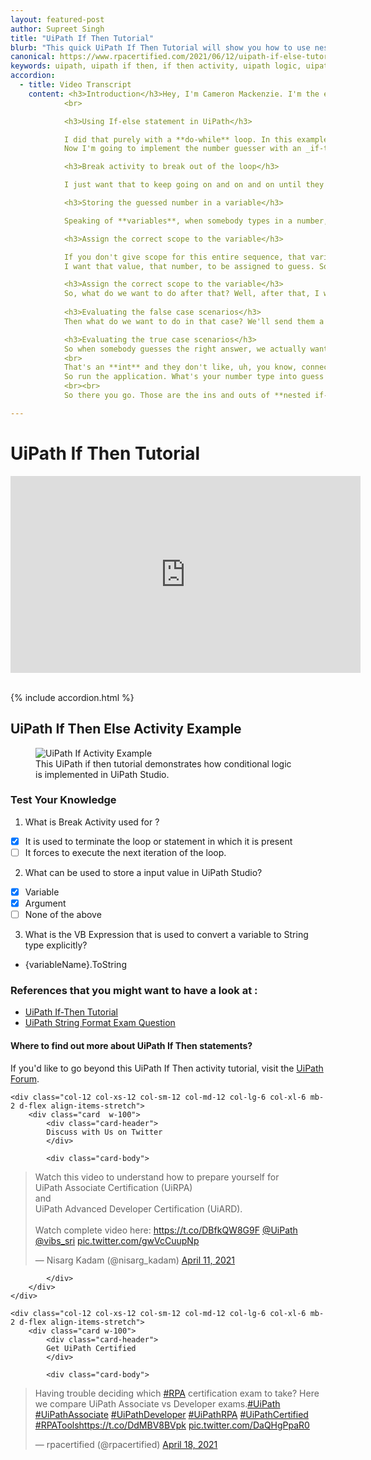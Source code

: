 ```yaml
---
layout: featured-post
author: Supreet Singh
title: "UiPath If Then Tutorial"
blurb: "This quick UiPath If Then Tutorial will show you how to use nested if then else statements in your robotic automation. This UiPath If Then Else Tutorial uses Studio version 21.4"
canonical: https://www.rpacertified.com/2021/06/12/uipath-if-else-tutorial.html
keywords: uipath, uipath if then, if then activity, uipath logic, uipath programming, uipath conditional, uipath studio, rpa developer, rpa programming
accordion: 
  - title: Video Transcript
    content: <h3>Introduction</h3>Hey, I'm Cameron Mackenzie. I'm the editor in chief at theserverside.com and you can follow me on Twitter **@Cameronmcnz** and I want to talk to you about UiPath programming and specifically how the **if-then else activity** works. So, I did a tutorial earlier on the number guesser, take a look at that.
            <br>

            <h3>Using If-else statement in UiPath</h3>

            I did that purely with a **do-while** loop. In this example, I'm going to achieve the same ends, but I'm going to deal with an if-then-else statement. _Nesting_, some of those, if conditions inside of each other. So, if you want to learn the basics of conditional programming and UiPath, you've come to the right place.
            Now I'm going to implement the number guesser with an _if-then nested_, if then statements are going to create a New Project called _**IfthenNestNumberguesser**_. That's a long enough name, a lot of the workspace to come up and as soon as it does open up, I'll open up the _main workflow_ window. I think, I am going to start off by adding in a **do-while** loop. So, that means going down into workflow, opening up the control element and adding a do-while loop here now actually want an infinite loop, but that sounds a little strange. But what I want to do is I want to keep asking the user, Hey, What is your pick? What number did you pick? What number did you pick?

            <h3>Break activity to break out of the loop</h3>

            I just want that to keep going on and on and on until they pick the right number and when they pick the right number, I'm going to break out of the loop and so this actually creates an infinite loop, which is kind of interesting and inside of this loop, I want to ask the user for some input. So that means going into _system dialogue-> Input dialogue_ and dragging input dialogue onto the body here and I'm going to have a title. This will be in the title bar of the dialog box and we'll say,<br> ‘Pick a number between 1 and 10.’ <br> and we'll say in the dialog box, ‘What is your number?’. Now, remember this has to all go within double quotes. If you don't have double quotes here, you're going to have a problem. So just, just make sure that's in _double quotes_ (""), only variables go without the quotes.

            <h3>Storing the guessed number in a variable</h3>

            Speaking of **variables**, when somebody types in a number, we will actually want to store that as a variable. So that means I got to come down to this variables element here. I want to store what the user's guess is, and it should be a number it's not going to make **int32** and I going to give _scope for the entire sequence_.

            <h3>Assign the correct scope to the variable</h3>

            If you don't give scope for this entire sequence, that variable can only be used inside of the section in which it's declared. If you give it scope for the sequence, it can be used anywhere inside of the big sequence block. Now we've got that variable guess declared when somebody types something into the input box.
            I want that value, that number, to be assigned to guess. So, I put that over here under output. What happens when somebody types something into that field? Well, that gets pushed out here into that variable. So now when somebody types in a number that guess field is going to be initialized.<br> <br>

            <h3>Assign the correct scope to the variable</h3>
            So, what do we want to do after that? Well, after that, I want to check to see if the number that they typed in was too low and so I drag an if block over, I'm not going to bring it from recent there. I'll let you see where you can find it. It goes under, I always forget where it goes here. It goes under _system activities-> statements_, and then there's that if statement there and when I drag it on, you'll notice that it's actually an if-then that's all say if what's the condition, the guess is less than 5 (guess<5).
           
            <h3>Evaluating the false case scenarios</h3>
            Then what do we want to do in that case? We'll send them a message box that says guess higher and then what do we do if it's not less than 5, that means it's greater than 5. Then I guess we should say guess lower. The only problem is that possibility exists that they actually picked 5, which is the correct number. So, we've actually need to nest our if-then-else statements and that means throwing an if statement over here to the right, and then in this, if statement will say, if the guess is greater than 5 and we'll tell them to guess lower and then what happens if their number is not less than 5, not greater than 5, if it actually is 5. Well, we can now put that into this _else block_ here and that would be a message box saying, ‘You guessed it! It was  …’ and then what the guess was because the guess is right. If we actually get to this point, that means that guess 5 guess is holding the value 5. So that it should print up- **‘You guessed it! It was 5’**. Now we do have this issue about the infinite loop here and unfortunately, we don't have infinite resources.

            <h3>Evaluating the true case scenarios</h3>
            So when somebody guesses the right answer, we actually want to break out of the loop and so how do you do that? All I have to do is go down to workflow control and you'll find this **break** and if you drag the break over here, you notice it now says, okay, when somebody guesses it, right, we'll say, Hey, you guessed it right. The number was what the guess was and then the break and that _break forces you to break out of the current loop that you're inside of_. So that will kind of override this true because this condition won't ever get executed. Once that break happens, we break out of the loop and then. Execution actually would follow along if there was anything below after the loop. But actually I can even improve that out by just putting a message box here after the condition and saying and so the message boxes, ‘Thanks for Playing!’. So that'll show you that we break out of the loop, but it's not a way of terminating the application. It's not like an exception was thrown or something like that. Now, what did I do wrong now on that guess? I got to say **guess.ToString**. Now I always forget to do that.
            <br>
            That's an **int** and they don't like, uh, you know, connecting **int’s and strings** if you're doing _strong typing_. So it was one little thing that I forgot there, but otherwise I think this all looks really handsome. Yeah. I don't know if that makes things any better or any worse, but that's what it looks like all put together and let's give this a run.
            So run the application. What's your number type into guess higher what's your number seven guess lower. What's your number? I'll type in 5. You guessed it. It was 5 that should trigger the break and then after the break, after the loop, it says, thanks for playing!!! and there you go. That's how you can do some interesting flow control with nested loops.
            <br><br>
            So there you go. Those are the ins and outs of **nested if-then** statements, if you enjoyed this tutorial, head over to the server side.com, where I'm the editor in chief, you can find lots of great articles and tutorials about enterprise software development over there. If you want to learn more about me, you can follow my antics on Twitter @Cameronmcnz and subscribe on YouTube.

---
```


# UiPath If Then Tutorial

<div class="embed-responsive embed-responsive-16by9">
<iframe src="https://www.youtube.com/embed/vUeRlhzz0wg" allow="accelerometer; autoplay; clipboard-write; encrypted-media; gyroscope; picture-in-picture" allowfullscreen="" width="560" height="315" frameborder="0"></iframe>
</div>
<br/>


{% include accordion.html %}
## UiPath If Then Else Activity Example
<figure class="figure">
  <img src="https://files.readme.io/cf5bc99-image_93.png" alt="UiPath If Activity Example" class="img-fluid mx-auto d-block img-thumbnail rounded ">
  <figcaption class="figure-caption">This UiPath if then tutorial demonstrates how conditional logic is implemented in UiPath Studio.</figcaption>
</figure>

### Test Your Knowledge


1. What is Break Activity used for ?
- [x] It is used to terminate the loop or statement in which it is present
- [ ] It forces to execute the next iteration of the loop.

2. What can be used to store a input value in UiPath Studio?
- [x] Variable
- [x] Argument
- [ ] None of the above

3. What is the VB Expression that is used to convert a variable to String type explicitly?
- {variableName}.ToString 

### References that you might want to have a look at :
*  <a href="https://www.rpacertified.com/2021/06/12/uipath-if-else-tutorial.html"> UiPath If-Then Tutorial </a>
*  <a href="https://www.rpacertified.com/2020/09/09/data-string-format.html"> UiPath String Format Exam Question </a>

#### Where to find out more about UiPath If Then statements?

If you'd like to go beyond this UiPath If Then activity tutorial, visit the <a href="https://forum.uipath.com/t/uipath-if-then-activity-example-tutorial/322284">UiPath Forum</a>.

<div class="row">
	
    <div class="col-12 col-xs-12 col-sm-12 col-md-12 col-lg-6 col-xl-6 mb-2 d-flex align-items-stretch">
        <div class="card  w-100">
            <div class="card-header">
            Discuss with Us on Twitter
            </div>

            <div class="card-body">
<!-- **************************** -->       


<blockquote class="twitter-tweet"><p lang="en" dir="ltr">Watch this video to understand how to prepare yourself for <br>UiPath Associate Certification (UiRPA) <br>and <br>UiPath Advanced Developer Certification (UiARD).<br><br>Watch complete video here: <a href="https://t.co/DBfkQW8G9F">https://t.co/DBfkQW8G9F</a> <a href="https://twitter.com/UiPath?ref_src=twsrc%5Etfw">@UiPath</a> <a href="https://twitter.com/vibs_sri?ref_src=twsrc%5Etfw">@vibs_sri</a> <a href="https://t.co/gwVcCuupNp">pic.twitter.com/gwVcCuupNp</a></p>&mdash; Nisarg Kadam (@nisarg_kadam) <a href="https://twitter.com/nisarg_kadam/status/1381253771125161985?ref_src=twsrc%5Etfw">April 11, 2021</a></blockquote> <script async src="https://platform.twitter.com/widgets.js" charset="utf-8"></script> 



<!-- **************************** -->   
            
            
            </div>
        </div>
    </div>
	
	<div class="col-12 col-xs-12 col-sm-12 col-md-12 col-lg-6 col-xl-6 mb-2 d-flex align-items-stretch">
        <div class="card w-100">
            <div class="card-header">
            Get UiPath Certified
            </div>

            <div class="card-body">
<blockquote class="twitter-tweet"><p lang="en" dir="ltr">Having trouble deciding which <a href="https://twitter.com/hashtag/RPA?src=hash&amp;ref_src=twsrc%5Etfw">#RPA</a> certification exam to take? Here we compare UiPath Associate vs Developer exams.<a href="https://twitter.com/hashtag/UiPath?src=hash&amp;ref_src=twsrc%5Etfw">#UiPath</a> <a href="https://twitter.com/hashtag/UiPathAssociate?src=hash&amp;ref_src=twsrc%5Etfw">#UiPathAssociate</a> <a href="https://twitter.com/hashtag/UiPathDeveloper?src=hash&amp;ref_src=twsrc%5Etfw">#UiPathDeveloper</a> <a href="https://twitter.com/hashtag/UiPathRPA?src=hash&amp;ref_src=twsrc%5Etfw">#UiPathRPA</a> <a href="https://twitter.com/hashtag/UiPathCertified?src=hash&amp;ref_src=twsrc%5Etfw">#UiPathCertified</a> <a href="https://twitter.com/hashtag/RPATools?src=hash&amp;ref_src=twsrc%5Etfw">#RPATools</a><a href="https://t.co/DdMBV8BVpk">https://t.co/DdMBV8BVpk</a> <a href="https://t.co/DaQHgPpaR0">pic.twitter.com/DaQHgPpaR0</a></p>&mdash; rpacertified (@rpacertified) <a href="https://twitter.com/rpacertified/status/1383851087157858304?ref_src=twsrc%5Etfw">April 18, 2021</a></blockquote> <script async src="https://platform.twitter.com/widgets.js" charset="utf-8"></script> 
            </div>
        </div>
    </div>
	
</div>
